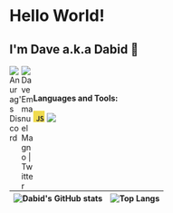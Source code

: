 # Hello World! 
## I'm Dave a.k.a Dabid 🤙

<a href="https://discord.gg/VK4k3Br">
  <img align="left" alt="Anurag's Discord" width="21px" src="https://raw.githubusercontent.com/anuraghazra/anuraghazra/master/assets/discord-round.svg" />
</a>
<a href="https://twitter.com/DaveEmmanuelQM2">
  <img align="left" alt="Dave Emmanuel Magno | Twitter" width="21px" src="https://raw.githubusercontent.com/anuraghazra/anuraghazra/master/assets/twitter.svg" />
</a>


<br />
<br />

**Languages and Tools:**  

<code><img height="20" src="https://raw.githubusercontent.com/github/explore/80688e429a7d4ef2fca1e82350fe8e3517d3494d/topics/javascript/javascript.png"></code>
<code><img height="20" src="https://raw.githubusercontent.com/dabideee13/explore/master/topics/python/python.png"></code>

![Dabid's GitHub stats](https://github-readme-stats.vercel.app/api?username=dabideee13&show_icons=true&theme=radical) | ![Top Langs](https://github-readme-stats.vercel.app/api/top-langs/?username=dabideee13&theme=radical&langs_count=10&hide=jupyter%20notebook,html "Dabids' Top Languages Card")
:---------------------------------------------------------------------------------------------------------------------:|:--------------:



